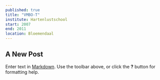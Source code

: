 ```yaml
---
published: true
title: "VMBO-T"
institute: Hartenlustschool
start: 2007
end: 2011
location: Bloemendaal
---
```

## A New Post

Enter text in [Markdown](http://daringfireball.net/projects/markdown/). Use the toolbar above, or click the **?** button for formatting help.
